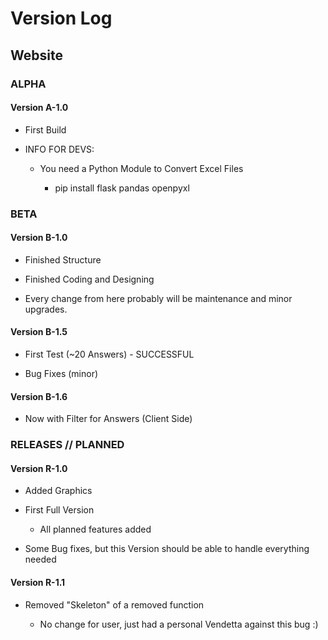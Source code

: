 # Version Log

## Website

### ALPHA

#### Version A-1.0

+ First Build

+ INFO FOR DEVS:

  + You need a Python Module to Convert Excel Files

    + pip install flask pandas openpyxl

### BETA

#### Version B-1.0

+ Finished Structure

+ Finished Coding and Designing

+ Every change from here probably will be maintenance and minor upgrades.

#### Version B-1.5

+ First Test (~20 Answers) - SUCCESSFUL

+ Bug Fixes (minor)

#### Version B-1.6

+ Now with Filter for Answers (Client Side)

### RELEASES // PLANNED

#### Version R-1.0

+ Added Graphics

+ First Full Version

  + All planned features added

+ Some Bug fixes, but this Version should be able to handle everything needed

#### Version R-1.1

+ Removed "Skeleton" of a removed function

  + No change for user, just had a personal Vendetta against this bug :)
